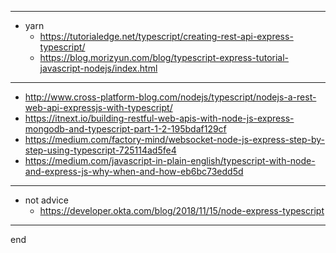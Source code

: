 
---

- yarn
    - https://tutorialedge.net/typescript/creating-rest-api-express-typescript/
    - https://blog.morizyun.com/blog/typescript-express-tutorial-javascript-nodejs/index.html


---

- http://www.cross-platform-blog.com/nodejs/typescript/nodejs-a-rest-web-api-expressjs-with-typescript/
- https://itnext.io/building-restful-web-apis-with-node-js-express-mongodb-and-typescript-part-1-2-195bdaf129cf
- https://medium.com/factory-mind/websocket-node-js-express-step-by-step-using-typescript-725114ad5fe4
- https://medium.com/javascript-in-plain-english/typescript-with-node-and-express-js-why-when-and-how-eb6bc73edd5d


---

- not advice
    - https://developer.okta.com/blog/2018/11/15/node-express-typescript


---

end